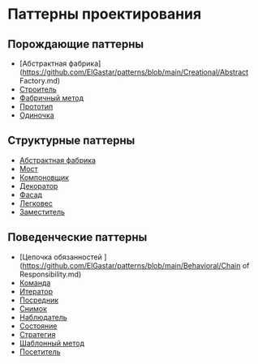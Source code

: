 # Паттерны проектирования 

## Порождающие паттерны

* [Абстрактная фабрика](https://github.com/ElGastar/patterns/blob/main/Creational/Abstract Factory.md)
* [Строитель]()
* [Фабричный метод]()
* [Прототип]()
* [Одиночка]()

## Структурные паттерны

* [Абстрактная фабрика](https://github.com/ElGastar/patterns/blob/main/Structural/Adapter.md)
* [Мост](https://github.com/ElGastar/patterns/blob/main/Structural/Bridge.md)
* [Компоновщик ]()
* [Декоратор ]()
* [Фасад ]()
* [Легковес ]()
* [Заместитель ]()

## Поведенческие паттерны

* [Цепочка обязанностей ](https://github.com/ElGastar/patterns/blob/main/Behavioral/Chain of Responsibility.md)
* [Команда ]()
* [Итератор ]()
* [Посредник ]()
* [Снимок ]()
* [Наблюдатель ]()
* [Состояние ]()
* [Стратегия ]()
* [Шаблонный метод ]()
* [Посетитель ]()


